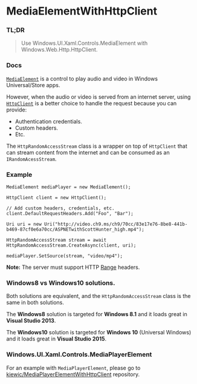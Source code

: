 # MediaElementWithHttpClient

### TL;DR

> Use Windows.UI.Xaml.Controls.MediaElement with Windows.Web.Http.HttpClient.

### Docs

[`MediaElement`][mediaelement] is a control to play audio and video in Windows Universal/Store apps.

However, when the audio or video is served from an internet server, using [`HttpClient`][httpclient] is a better choice to handle the request because you can provide:

* Authentication credentials.
* Custom headers.
* Etc.

The `HttpRandomAccessStream` class is a wrapper on top of `HttpClient` that can stream content from the internet and can be consumed as an `IRandomAcessStream`.

### Example

    MediaElement mediaPlayer = new MediaElement();

    HttpClient client = new HttpClient();

    // Add custom headers, credentials, etc.
    client.DefaultRequestHeaders.Add("Foo", "Bar");

    Uri uri = new Uri("http://video.ch9.ms/ch9/70cc/83e17e76-8be8-441b-b469-87cf0e6a70cc/ASPNETwithScottHunter_high.mp4");

    HttpRandomAccessStream stream = await HttpRandomAccessStream.CreateAsync(client, uri);

    mediaPlayer.SetSource(stream, "video/mp4");


**Note:** The server must support HTTP [Range](http://www.w3.org/Protocols/rfc2616/rfc2616-sec14.html#sec14.5) headers.

### Windows8 vs Windows10 solutions.

Both solutions are equivalent, and the `HttpRandomAccessStream` class is the same in both solutions. 

The **Windows8** solution is targeted for **Windows 8.1** and it loads great in **Visual Studio 2013**.

The **Windows10** solution is targeted for **Windows 10** (Universal Windows) and it loads great in **Visual Studio 2015**. 

### Windows.UI.Xaml.Controls.MediaPlayerElement

For an example with `MediaPlayerElement`, please go to [kiewic/MediaPlayerElementWithHttpClient][MediaPlayerElementWithHttpClient] repository. 


[mediaelement]: https://msdn.microsoft.com/en-us/library/windows/apps/windows.ui.xaml.controls.mediaelement.aspx
[httpclient]: https://msdn.microsoft.com/en-us/library/windows/apps/windows.web.http.httpclient.aspx
[MediaPlayerElementWithHttpClient]: https://github.com/kiewic/MediaPlayerElementWithHttpClient
